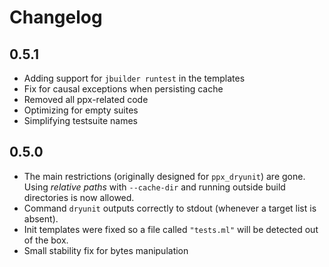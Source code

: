 Changelog
=========

0.5.1
-----

  * Adding support for `jbuilder runtest` in the templates
  * Fix for causal exceptions when persisting cache
  * Removed all ppx-related code
  * Optimizing for empty suites
  * Simplifying testsuite names


0.5.0
-----

  * The main restrictions (originally designed for `ppx_dryunit`) are gone. Using *relative paths* with `--cache-dir` and running outside build directories is now allowed.
  * Command `dryunit` outputs correctly to stdout (whenever a target list is absent).
  * Init templates were fixed so a file called `"tests.ml"` will be detected out of the box.
  * Small stability fix for bytes manipulation
